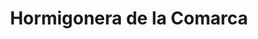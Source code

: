 ---
title: "Hormigonera de la Comarca"
url: /carmen-de-patagones/hormigonera-de-la-comarca/
shop: comercio
---